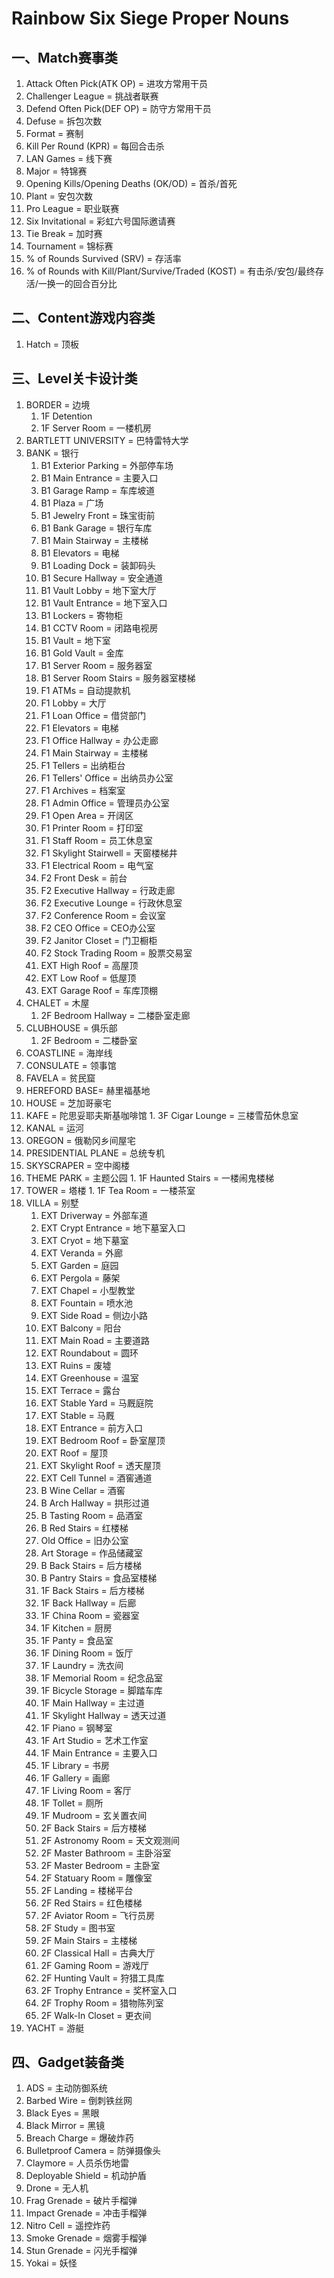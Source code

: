 **Rainbow Six Siege Proper Nouns**
==================================
 
 一、Match赛事类
 -------------------
 
 1. Attack Often Pick(ATK OP) = 进攻方常用干员
 2. Challenger League = 挑战者联赛
 3. Defend Often Pick(DEF OP) = 防守方常用干员
 4. Defuse = 拆包次数
 5. Format = 赛制
 6. Kill Per Round (KPR) = 每回合击杀
 7. LAN Games = 线下赛
 8. Major = 特锦赛
 9. Opening Kills/Opening Deaths (OK/OD) = 首杀/首死
 10. Plant = 安包次数
 11. Pro League = 职业联赛
 12. Six Invitational = 彩虹六号国际邀请赛
 13. Tie Break = 加时赛
 14. Tournament = 锦标赛
 15. % of Rounds Survived (SRV) = 存活率
 16. % of Rounds with Kill/Plant/Survive/Traded (KOST) = 有击杀/安包/最终存活/一换一的回合百分比
 
 二、Content游戏内容类
 --------------------
 
 1. Hatch = 顶板
 
 三、Level关卡设计类
 ------------------
 
 1. BORDER = 边境
    1. 1F Detention
    2. 1F Server Room = 一楼机房
 2. BARTLETT UNIVERSITY = 巴特雷特大学
 3. BANK = 银行
    1. B1 Exterior Parking = 外部停车场
    2. B1 Main Entrance = 主要入口
    3. B1 Garage Ramp = 车库坡道
    4. B1 Plaza = 广场
    5. B1 Jewelry Front = 珠宝街前
    6. B1 Bank Garage = 银行车库
    7. B1 Main Stairway = 主楼梯
    8. B1 Elevators = 电梯
    9. B1 Loading Dock = 装卸码头
    10. B1 Secure Hallway = 安全通道
    11. B1 Vault Lobby = 地下室大厅
    12. B1 Vault Entrance = 地下室入口
    13. B1 Lockers = 寄物柜
    14. B1 CCTV Room = 闭路电视房
    15. B1 Vault = 地下室
    16. B1 Gold Vault = 金库
    17. B1 Server Room = 服务器室
    18. B1 Server Room Stairs = 服务器室楼梯
    19. F1 ATMs = 自动提款机
    20. F1 Lobby = 大厅
    21. F1 Loan Office = 借贷部门
    22. F1 Elevators = 电梯
    23. F1 Office Hallway = 办公走廊
    24. F1 Main Stairway = 主楼梯
    25. F1 Tellers = 出纳柜台
    26. F1 Tellers' Office = 出纳员办公室
    27. F1 Archives = 档案室
    28. F1 Admin Office = 管理员办公室
    29. F1 Open Area = 开阔区
    30. F1 Printer Room = 打印室
    31. F1 Staff Room = 员工休息室
    32. F1 Skylight Stairwell = 天窗楼梯井
    33. F1 Electrical Room = 电气室
    34. F2 Front Desk = 前台
    35. F2 Executive Hallway = 行政走廊
    36. F2 Executive Lounge = 行政休息室
    37. F2 Conference Room = 会议室
    38. F2 CEO Office = CEO办公室
    39. F2 Janitor Closet = 门卫橱柜
    40. F2 Stock Trading Room = 股票交易室
    41. EXT High Roof = 高屋顶
    42. EXT Low Roof = 低屋顶
    43. EXT Garage Roof = 车库顶棚
 4. CHALET = 木屋
    1. 2F Bedroom Hallway = 二楼卧室走廊
 5. CLUBHOUSE = 俱乐部
    1. 2F Bedroom = 二楼卧室
 6. COASTLINE = 海岸线
 7. CONSULATE = 领事馆
 8. FAVELA = 贫民窟
 9. HEREFORD BASE= 赫里福基地
 10. HOUSE = 芝加哥豪宅
 11. KAFE = 陀思妥耶夫斯基咖啡馆
    1. 3F Cigar Lounge = 三楼雪茄休息室
 12. KANAL = 运河
 13. OREGON = 俄勒冈乡间屋宅
 14. PRESIDENTIAL PLANE = 总统专机
 15. SKYSCRAPER = 空中阁楼
 16. THEME PARK = 主题公园
    1. 1F Haunted Stairs = 一楼闹鬼楼梯
 17. TOWER = 塔楼
    1. 1F Tea Room = 一楼茶室
 18. VILLA = 别墅
     1.	EXT Driverway = 外部车道
     2.	EXT Crypt Entrance = 地下墓室入口 
     3.	EXT Cryot = 地下墓室
     4.	EXT Veranda = 外廊
     5.	EXT Garden = 庭园
     6.	EXT Pergola = 藤架
     7.	EXT Chapel = 小型教堂
     8.	EXT Fountain = 喷水池
     9.	EXT Side Road = 侧边小路
     10.	EXT Balcony = 阳台
     11.	EXT Main Road = 主要道路
     12.	EXT Roundabout = 圆环
     13.	EXT Ruins = 废墟
     14.	EXT Greenhouse = 温室
     15.	EXT Terrace = 露台
     16.	EXT Stable Yard = 马厩庭院
     17.	EXT Stable = 马厩
     18.	EXT Entrance = 前方入口
     19.	EXT Bedroom Roof = 卧室屋顶
     20.	EXT Roof = 屋顶
     21.	EXT Skylight Roof = 透天屋顶 
     22.	EXT Cell Tunnel = 酒窖通道
     23.	B Wine Cellar = 酒窖
     24.	B Arch Hallway = 拱形过道
     25.	B Tasting Room = 品酒室
     26.	B Red Stairs = 红楼梯
     27.	Old Office = 旧办公室
     28.	Art Storage = 作品储藏室
     29.	B Back Stairs = 后方楼梯
     30.	B Pantry Stairs = 食品室楼梯
     31.	1F Back Stairs = 后方楼梯
     32.	1F Back Hallway = 后廊
     33.	1F China Room = 瓷器室
     34.	1F Kitchen = 厨房
     35.	1F Panty = 食品室
     36.	1F Dining Room = 饭厅
     37.	1F Laundry = 洗衣间
     38.	1F Memorial Room = 纪念品室
     39.	1F Bicycle Storage = 脚踏车库
     40.	1F Main Hallway = 主过道
     41.	1F Skylight Hallway = 透天过道
     42.	1F Piano = 钢琴室
     43.	1F Art Studio = 艺术工作室
     44.	1F Main Entrance = 主要入口
     45.	1F Library = 书房
     46.	1F Gallery = 画廊
     47.	1F Living Room = 客厅
     48.	1F Tollet = 厕所
     49.	1F Mudroom = 玄关置衣间
     50.	2F Back Stairs = 后方楼梯
     51.	2F Astronomy Room = 天文观测间
     52.	2F Master Bathroom = 主卧浴室
     53.	2F Master Bedroom = 主卧室
     54.	2F Statuary Room = 雕像室
     55.	2F Landing = 楼梯平台
     56.	2F Red Stairs = 红色楼梯
     57.	2F Aviator Room = 飞行员房
     58.	2F Study = 图书室
     59.	2F Main Stairs = 主楼梯
     60.	2F Classical Hall = 古典大厅
     61.	2F Gaming Room = 游戏厅
     62.	2F Hunting Vault = 狩猎工具库
     63.	2F Trophy Entrance = 奖杯室入口
     64.	2F Trophy Room = 猎物陈列室
     65.	2F Walk-In Closet = 更衣间
 19. YACHT = 游艇

 四、Gadget装备类
 ----------------
 
 1. ADS = 主动防御系统
 2. Barbed Wire = 倒刺铁丝网
 3. Black Eyes = 黑眼
 4. Black Mirror = 黑镜
 5. Breach Charge = 爆破炸药
 6. Bulletproof Camera = 防弹摄像头
 7. Claymore = 人员杀伤地雷
 8. Deployable Shield =  机动护盾
 9. Drone = 无人机
 10. Frag Grenade = 破片手榴弹
 11. Impact Grenade = 冲击手榴弹
 12. Nitro Cell = 遥控炸药
 13. Smoke Grenade = 烟雾手榴弹
 14. Stun Grenade = 闪光手榴弹
 15. Yokai = 妖怪

